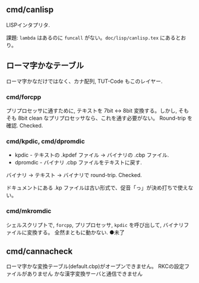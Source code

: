

## cmd/canlisp

LISPインタプリタ.

課題:
`lambda` はあるのに `funcall` がない。`doc/lisp/canlisp.tex` にあるとおり。




## ローマ字かなテーブル

ローマ字かなだけではなく、カナ配列, TUT-Code もこのレイヤー.

### cmd/forcpp 

プリプロセッサに通すために, テキストを 7bit <-> 8bit 変換する。しかし, そもそも 8bit clean なプリプロセッサなら、これを通す必要がない。
Round-trip を確認. Checked.


### cmd/kpdic, cmd/dpromdic

 * kpdic - テキストの .kpdef ファイル -> バイナリの .cbp ファイル. 
 * dpromdic - バイナリ .cbp ファイルをテキストに戻す.

バイナリ -> テキスト -> バイナリで round-trip. Checked.

ドキュメントにある .kp ファイルは古い形式で、促音「っ」が決め打ちで使えない。


### cmd/mkromdic

シェルスクリプトで, `forcpp`, プリプロセッサ, `kpdic` を呼び出して, バイナリファイルに変換する。
全然まともに動かない. ●未了




## cmd/cannacheck

ローマ字かな変換テーブル(default.cbp)がオープンできません。
RKCの設定ファイルがありません
かな漢字変換サーバと通信できません


